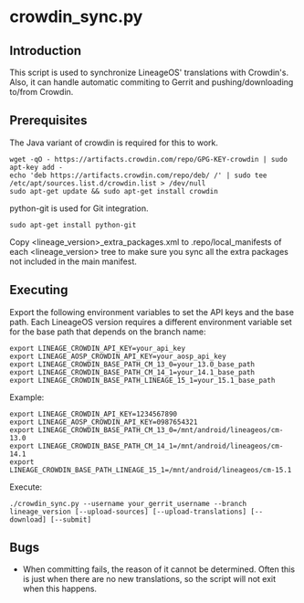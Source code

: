 crowdin_sync.py
==================

Introduction
------------
This script is used to synchronize LineageOS' translations with Crowdin's. Also, it can handle
automatic commiting to Gerrit and pushing/downloading to/from Crowdin.

Prerequisites
-------------
The Java variant of crowdin is required for this to work.

    wget -qO - https://artifacts.crowdin.com/repo/GPG-KEY-crowdin | sudo apt-key add -
    echo 'deb https://artifacts.crowdin.com/repo/deb/ /' | sudo tee /etc/apt/sources.list.d/crowdin.list > /dev/null
    sudo apt-get update && sudo apt-get install crowdin

python-git is used for Git integration.

    sudo apt-get install python-git

Copy <lineage_version>_extra_packages.xml to .repo/local_manifests of each <lineage_version> tree
to make sure you sync all the extra packages not included in the main manifest.

Executing
---------
Export the following environment variables to set the API keys and the base path.
Each LineageOS version requires a different environment variable set for the base path that depends on the branch name:

    export LINEAGE_CROWDIN_API_KEY=your_api_key
    export LINEAGE_AOSP_CROWDIN_API_KEY=your_aosp_api_key
    export LINEAGE_CROWDIN_BASE_PATH_CM_13_0=your_13.0_base_path
    export LINEAGE_CROWDIN_BASE_PATH_CM_14_1=your_14.1_base_path
    export LINEAGE_CROWDIN_BASE_PATH_LINEAGE_15_1=your_15.1_base_path

Example:

    export LINEAGE_CROWDIN_API_KEY=1234567890
    export LINEAGE_AOSP_CROWDIN_API_KEY=0987654321
    export LINEAGE_CROWDIN_BASE_PATH_CM_13_0=/mnt/android/lineageos/cm-13.0
    export LINEAGE_CROWDIN_BASE_PATH_CM_14_1=/mnt/android/lineageos/cm-14.1
    export LINEAGE_CROWDIN_BASE_PATH_LINEAGE_15_1=/mnt/android/lineageos/cm-15.1

Execute:

    ./crowdin_sync.py --username your_gerrit_username --branch lineage_version [--upload-sources] [--upload-translations] [--download] [--submit]

Bugs
----
 - When committing fails, the reason of it cannot be determined. Often this is just when there
   are no new translations, so the script will not exit when this happens.
